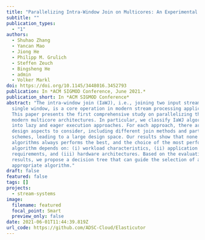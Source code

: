 ```yaml
---
title: "Parallelizing Intra-Window Join on Multicores: An Experimental Study"
subtitle: ""
publication_types:
  - "1"
authors:
  - Shuhao Zhang
  - Yancan Mao
  - Jiong He
  - Philipp M. Grulich
  - Steffen Zeuch
  - Bingsheng He
  - admin
  - Volker Markl
doi: https://doi.org/10.1145/3448016.3452793
publication: In *ACM SIGMOD Conference, June 2021.*
publication_short: In *ACM SIGMOD Conference*
abstract: "The intra-window join (IaWJ), i.e., joining two input streams over a
  single window, is a core operation in modern stream processing applications.
  This paper presents the first comprehensive study on parallelizing the IaWJ on
  modern multicore architectures. In particular, we classify IaWJ algorithms
  into lazy and eager execution approaches. For each approach, there are further
  design aspects to consider, including different join methods and partitioning
  schemes, leading to a large design space. Our results show that none of the
  algorithms always performs the best, and the choice of the most performant
  algorithm depends on: (i) workload characteristics, (ii) application
  requirements, and (iii) hardware architectures. Based on the evaluation
  results, we propose a decision tree that can guide the selection of an
  appropriate algorithm."
draft: false
featured: false
tags: []
projects:
  - stream-systems
image:
  filename: featured
  focal_point: Smart
  preview_only: false
date: 2021-06-01T11:44:39.819Z
url_code: https://github.com/ADSC-Cloud/Elasticutor
---
```

